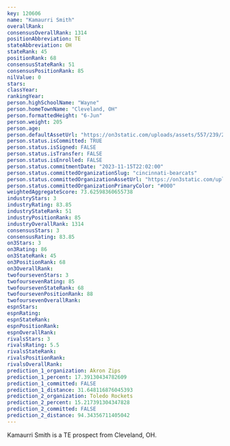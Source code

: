 ```yaml
---
key: 120606
name: "Kamaurri Smith"
overallRank: 
consensusOverallRank: 1314
positionAbbreviation: TE
stateAbbreviation: OH
stateRank: 45
positionRank: 68
consensusStateRank: 51
consensusPositionRank: 85
nilValue: 0
stars: 
classYear: 
rankingYear: 
person.highSchoolName: "Wayne"
person.homeTownName: "Cleveland, OH"
person.formattedHeight: "6-Jun"
person.weight: 205
person.age: 
person.defaultAssetUrl: "https://on3static.com/uploads/assets/557/239/239557.png"
person.status.isCommitted: TRUE
person.status.isSigned: FALSE
person.status.isTransfer: FALSE
person.status.isEnrolled: FALSE
person.status.commitmentDate: "2023-11-15T22:02:00"
person.status.committedOrganizationSlug: "cincinnati-bearcats"
person.status.committedOrganizationAssetUrl: "https://on3static.com/uploads/assets/877/149/149877.svg"
person.status.committedOrganizationPrimaryColor: "#000"
weightedAggregateScore: 73.62598360655738
industryStars: 3
industryRating: 83.85
industryStateRank: 51
industryPositionRank: 85
industryOverallRank: 1314
consensusStars: 3
consensusRating: 83.85
on3Stars: 3
on3Rating: 86
on3StateRank: 45
on3PositionRank: 68
on3OverallRank: 
twofoursevenStars: 3
twofoursevenRating: 85
twofoursevenStateRank: 68
twofoursevenPositionRank: 88
twofoursevenOverallRank: 
espnStars: 
espnRating: 
espnStateRank: 
espnPositionRank: 
espnOverallRank: 
rivalsStars: 3
rivalsRating: 5.5
rivalsStateRank: 
rivalsPositionRank: 
rivalsOverallRank: 
prediction_1_organization: Akron Zips
prediction_1_percent: 17.39130434782609
prediction_1_committed: FALSE
prediction_1_distance: 31.648116876045393
prediction_2_organization: Toledo Rockets
prediction_2_percent: 15.217391304347828
prediction_2_committed: FALSE
prediction_2_distance: 94.34356711405042
---
```

Kamaurri Smith is a TE prospect from Cleveland, OH.